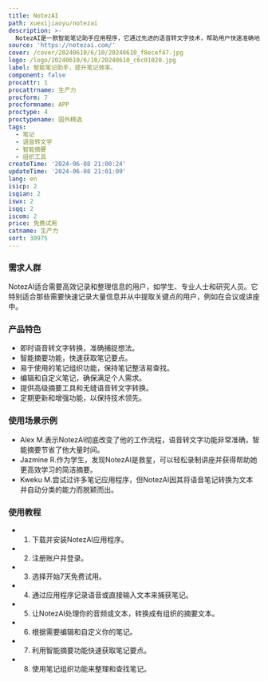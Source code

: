 ```yaml
---
title: NotezAI
path: xuexijiaoyu/notezai
description: >-
  NotezAI是一款智能笔记助手应用程序，它通过先进的语音转文字技术，帮助用户快速准确地记录会议、讲座或个人想法。它具备智能摘要功能，能够迅速为用户提供笔记的要点，同时拥有易于使用的笔记组织功能，帮助用户保持笔记的整洁和易于查找。产品背景信息显示，NotezAI已经帮助成千上万的用户提升了他们的笔记效率，并且通过用户评价可以看出，它在准确性、效率和组织性方面都得到了高度认可。产品提供简单且经济的订阅计划，包括月度和年度订阅选项，并提供7天免费试用。
source: 'https://notezai.com/'
cover: /cover/20240610/6/10/20240610_f8ecef47.jpg
logo: /logo/20240610/6/10/20240610_c6c01020.jpg
label: 智能笔记助手，提升笔记效率。
component: false
procattr: 1
procattrname: 生产力
procform: 7
procformname: APP
proctype: 4
proctypename: 国外精选
tags:
  - 笔记
  - 语音转文字
  - 智能摘要
  - 组织工具
createTime: '2024-06-08 21:00:24'
updateTime: '2024-06-08 21:01:09'
lang: en
isicp: 2
isqian: 2
iswx: 2
isqq: 2
iscom: 2
price: 免费试用
catname: 生产力
sort: 30975
---
```




### 需求人群
NotezAI适合需要高效记录和整理信息的用户，如学生、专业人士和研究人员。它特别适合那些需要快速记录大量信息并从中提取关键点的用户，例如在会议或讲座中。

### 产品特色
* 即时语音转文字转换，准确捕捉想法。
* 智能摘要功能，快速获取笔记要点。
* 易于使用的笔记组织功能，保持笔记整洁易查找。
* 编辑和自定义笔记，确保满足个人需求。
* 提供高级摘要工具和无缝语音转文字转换。
* 定期更新和增强功能，以保持技术领先。

### 使用场景示例
* Alex M.表示NotezAI彻底改变了他的工作流程，语音转文字功能非常准确，智能摘要节省了他大量时间。
* Jazmine R.作为学生，发现NotezAI是救星，可以轻松录制讲座并获得帮助她更高效学习的简洁摘要。
* Kweku M.尝试过许多笔记应用程序，但NotezAI因其将语音笔记转换为文本并自动分类的能力而脱颖而出。

### 使用教程
* 1. 下载并安装NotezAI应用程序。
* 2. 注册账户并登录。
* 3. 选择开始7天免费试用。
* 4. 通过应用程序记录语音或直接输入文本来捕获笔记。
* 5. 让NotezAI处理你的音频或文本，转换成有组织的摘要文本。
* 6. 根据需要编辑和自定义你的笔记。
* 7. 利用智能摘要功能快速获取笔记要点。
* 8. 使用笔记组织功能来整理和查找笔记。

  
